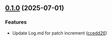 ## [0.1.0](https://github.com/Reetwiz/FellowBlogs/compare/v1.0.0...v0.1.0) (2025-07-01)


### Features

* Update Log.md for patch increment ([ccedd26](https://github.com/Reetwiz/FellowBlogs/commit/ccedd26b54abcf3772160683277c3349e9f46259))

